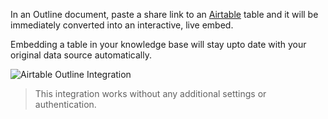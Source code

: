 In an Outline document, paste a share link to an [Airtable](https://airtable.com) table and it will be immediately converted into an interactive, live embed.

Embedding a table in your knowledge base will stay upto date with your original data source automatically.

![Airtable Outline Integration](/images/integrations/screenshots/airtable.png)

> This integration works without any additional settings or authentication.

